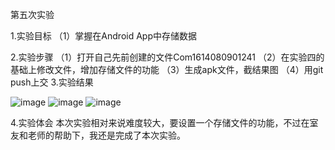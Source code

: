 第五次实验
 
1.实验目标
 （1）掌握在Android App中存储数据
 
 
2.实验步骤
 （1）打开自己先前创建的文件Com1614080901241
 （2）在实验四的基础上修改文件，增加存储文件的功能
 （3）生成apk文件，截结果图
 （4）用git push上交
3.实验结果
 
 ![image](https://github.com/GaWa-Huang/android-labs-2018/blob/master/Com1614080901241/a11.jpg) 
 ![image](https://github.com/GaWa-Huang/android-labs-2018/blob/master/Com1614080901241/a12.jpg) 
 ![image](https://github.com/GaWa-Huang/android-labs-2018/blob/master/Com1614080901241/a13.jpg) 
 
 4.实验体会
 本次实验相对来说难度较大，要设置一个存储文件的功能，不过在室友和老师的帮助下，我还是完成了本次实验。
